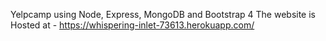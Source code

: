 Yelpcamp using Node, Express, MongoDB and Bootstrap 4
The website is Hosted at - https://whispering-inlet-73613.herokuapp.com/
